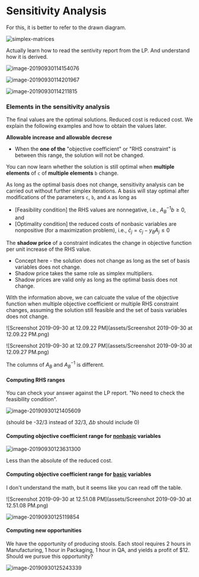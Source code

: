 # Sensitivity Analysis

For this, it is better to refer to the drawn diagram.

![simplex-matrices](assets/simplex-matrices.png)


Actually learn how to read the sentivity report from the LP. And understand how it is derived.



![image-20190930114154076](assets/image-20190930114154076.png)


![image-20190930114201967](assets/image-20190930114201967.png)


![image-20190930114211815](assets/image-20190930114211815.png)


### Elements in the sensitivity analysis

The final values are the optimal solutions. Reduced cost is reduced cost. We explain the following examples and how to obtain the values later.



**Allowable increase and allowable decrese**

- When the **one of the** "objective coefficient" or "RHS constraint" is between this range, the solution will not be changed.

You can now learn whether the solution is still optimal when **multiple elements** of `c` of **multiple elements** `b` change.

As long as the optimal basis does not change, sensitivity analysis can be carried out without further simplex iterations. A basis will stay optimal after modifications of the parameters `c`, `b`, and `A` as long as

- [Feasibility condition] the RHS values are nonnegative, i.e., $A_B^{-1} b \geq 0$, and
- [Optimality condition] the reduced costs of nonbasic variables are nonpositive (for a maximization problem), i.e., $\bar{c}_j = c_j - y_B A_j \leq 0$ 



The **shadow price** of a constraint indicates the change in objective function per unit increase of the RHS value. 
- Concept here - the solution does not change as long as the set of basis variables does not change.
- Shadow price takes the same role as simplex multipliers.
- Shadow prices are valid only as long as the optimal basis does not change.

With the information above, we can calcuate the value of the objective function when multiple objective coefficient or multiple RHS constraint changes, assuming the solution still feasible and the set of basis variables does not change.

![Screenshot 2019-09-30 at 12.09.22 PM](assets/Screenshot 2019-09-30 at 12.09.22 PM.png)



![Screenshot 2019-09-30 at 12.09.27 PM](assets/Screenshot 2019-09-30 at 12.09.27 PM.png)

The columns of $A_B$ and $A_B^{-1}$ is different.



#### Computing RHS ranges

You can check your answer against the LP report. "No need to check the feasibility condition".

![image-20190930121405609](assets/image-20190930121405609.png)

(should be -32/3 instead of 32/3, $\Delta b$ should include 0)



#### Computing objective coefficient range for <u>nonbasic</u> variables

![image-20190930123631300](assets/image-20190930123631300.png)

Less than the absolute of the reduced cost. 



#### Computing objective coefficient range for <u>basic</u> variables

I don't understand the math, but it seems like you can read off the table.

![Screenshot 2019-09-30 at 12.51.08 PM](assets/Screenshot 2019-09-30 at 12.51.08 PM.png)



![image-20190930125119854](assets/image-20190930125119854.png)








#### Computing new opportunities

We have the opportunity of producing stools. Each stool requires 2 hours in Manufacturing, 1 hour in Packaging, 1 hour in QA, and yields a profit of $12. Should we pursue this opportunity?

![image-20190930125243339](assets/image-20190930125243339.png)